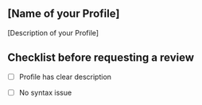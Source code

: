 ## [Name of your Profile]
[Description of your Profile]

## Checklist before requesting a review
- [ ] Profile has clear description 
- [ ] No syntax issue

